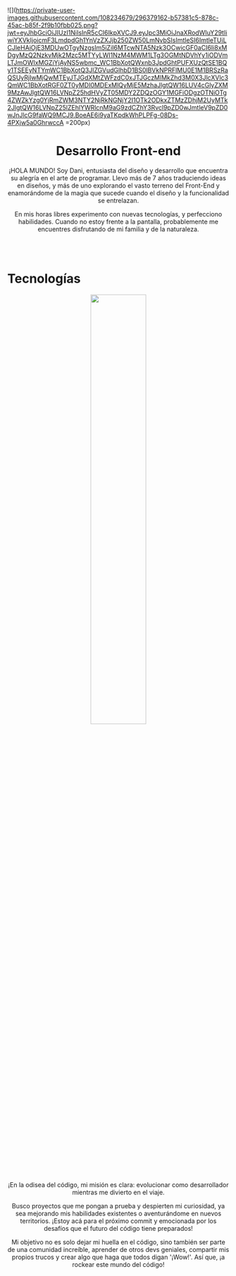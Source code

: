 ![](https://private-user-images.githubusercontent.com/108234679/296379162-b57381c5-878c-45ac-b85f-2f9b10fbb025.png?jwt=eyJhbGciOiJIUzI1NiIsInR5cCI6IkpXVCJ9.eyJpc3MiOiJnaXRodWIuY29tIiwiYXVkIjoicmF3LmdpdGh1YnVzZXJjb250ZW50LmNvbSIsImtleSI6ImtleTUiLCJleHAiOjE3MDUwOTgyNzgsIm5iZiI6MTcwNTA5Nzk3OCwicGF0aCI6Ii8xMDgyMzQ2NzkvMjk2Mzc5MTYyLWI1NzM4MWM1LTg3OGMtNDVhYy1iODVmLTJmOWIxMGZiYjAyNS5wbmc_WC1BbXotQWxnb3JpdGhtPUFXUzQtSE1BQy1TSEEyNTYmWC1BbXotQ3JlZGVudGlhbD1BS0lBVkNPRFlMU0E1M1BRSzRaQSUyRjIwMjQwMTEyJTJGdXMtZWFzdC0xJTJGczMlMkZhd3M0X3JlcXVlc3QmWC1BbXotRGF0ZT0yMDI0MDExMlQyMjE5MzhaJlgtQW16LUV4cGlyZXM9MzAwJlgtQW16LVNpZ25hdHVyZT05MDY2ZDQzOGY1MGFiODgzOTNiOTg4ZWZkYzg0YjRmZWM3NTY2NjRkNGNjY2I1OTk2ODkxZTMzZDhjM2UyMTk2JlgtQW16LVNpZ25lZEhlYWRlcnM9aG9zdCZhY3Rvcl9pZD0wJmtleV9pZD0wJnJlcG9faWQ9MCJ9.BoeAE6i9yaTKpdkWhPLPFg-08Ds-4PXjw5a0GhrwccA =200px)

<h1 align="center" font-size=24px>Desarrollo Front-end</h1>

<p align="center" font-size=18px weight="700">
¡HOLA MUNDO! Soy Dani, 
  entusiasta del diseño y desarrollo que encuentra su alegría en el arte de programar. Llevo más de 7 años traduciendo ideas en diseños, y más de uno explorando el vasto terreno del Front-End y enamorándome de la magia que sucede cuando el diseño y la funcionalidad se entrelazan.
</p>  
<p align="center" weight="700">
En mis horas libres experimento con nuevas tecnologías, y perfecciono habilidades. Cuando no estoy frente a la pantalla, probablemente me encuentres disfrutando de mi familia y de la naturaleza.
</p>
<br>
<br>

<h1 font-size=14px>Tecnologías</h1>
<p align="center">
  <img width="50%" height="auto" src="https://user-images.githubusercontent.com/108234679/284703702-fa30e314-e0d8-443b-8495-8d2a625cbac6.png">
</p>
<br>
<br>
<p align="center" weight="700">
¡En la odisea del código, mi misión es clara: evolucionar como desarrollador mientras me divierto en el viaje.
</p>  
<p align="center" weight="700">
Busco proyectos que me pongan a prueba y despierten mi curiosidad, ya sea mejorando mis habilidades existentes o aventurándome en nuevos territorios. ¡Estoy acá para el próximo commit y emocionada por los desafíos que el futuro del código tiene preparados!
</p>  
<p align="center" weight="700">
Mi objetivo no es solo dejar mi huella en el código, sino también ser parte de una comunidad increíble, aprender de otros devs geniales, compartir mis propios trucos y crear algo que haga que todos digan '¡Wow!'. Así que, ¡a rockear este mundo del código!
</p>
<br>
